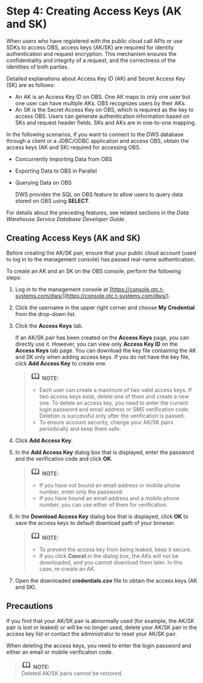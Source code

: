 # Step 4: Creating Access Keys \(AK and SK\)<a name="dws_01_0087"></a>

When users who have registered with the public cloud call APIs or use SDKs to access OBS, access keys \(AK/SK\) are required for identity authentication and request encryption. This mechanism ensures the confidentiality and integrity of a request, and the correctness of the identities of both parties.

Detailed explanations about Access Key ID \(AK\) and Secret Access Key \(SK\) are as follows:

-   An AK is an Access Key ID on OBS. One AK maps to only one user but one user can have multiple AKs. OBS recognizes users by their AKs.
-   An SK is the Secret Access Key on OBS, which is required as the key to access OBS. Users can generate authentication information based on SKs and request header fields. SKs and AKs are in one-to-one mapping.

In the following scenarios, if you want to connect to the DWS database through a client or a JDBC/ODBC application and access OBS, obtain the access keys \(AK and SK\) required for accessing OBS.

-   Concurrently Importing Data from OBS
-   Exporting Data to OBS in Parallel
-   Querying Data on OBS

    DWS provides the SQL on OBS feature to allow users to query data stored on OBS using  **SELECT**.



For details about the preceding features, see related sections in the  _Data Warehouse Service Database Developer Guide_.

## Creating Access Keys \(AK and SK\)<a name="section5520161143920"></a>

Before creating the AK/SK pair, ensure that your public cloud account \(used to log in to the management console\) has passed real-name authentication.

To create an AK and an SK on the OBS console, perform the following steps:

1.  Log in to the management console at  [https://console.otc.t-systems.com/dws/](https://console.otc.t-systems.com/dws/).
2.  Click the username in the upper right corner and choose  **My Credential**  from the drop-down list.
3.  Click the  **Access Keys**  tab.

    If an AK/SK pair has been created on the  **Access Keys**  page, you can directly use it. However, you can view only  **Access Key ID**  on the  **Access Keys**  tab page. You can download the key file containing the AK and SK only when adding access keys. If you do not have the key file, click  **Add Access Key**  to create one.

    >![](public_sys-resources/icon-note.gif) **NOTE:**   
    >-   Each user can create a maximum of two valid access keys. If two access keys exist, delete one of them and create a new one. To delete an access key, you need to enter the current login password and email address or SMS verification code. Deletion is successful only after the verification is passed.  
    >-   To ensure account security, change your AK/SK pairs periodically and keep them safe.  

4.  Click  **Add Access Key**.
5.  In the  **Add Access Key**  dialog box that is displayed, enter the password and the verification code and click  **OK**.

    >![](public_sys-resources/icon-note.gif) **NOTE:**   
    >-   If you have not bound an email address or mobile phone number, enter only the password.  
    >-   If you have bound an email address and a mobile phone number, you can use either of them for verification.  

6.  In the  **Download Access Key**  dialog box that is displayed, click  **OK**  to save the access keys to default download path of your browser.

    >![](public_sys-resources/icon-note.gif) **NOTE:**   
    >-   To prevent the access key from being leaked, keep it secure.  
    >-   If you click  **Cancel**  in the dialog box, the AKs will not be downloaded, and you cannot download them later. In this case, re-create an AK.  

7.  Open the downloaded  **credentials.csv**  file to obtain the access keys \(AK and SK\).

## Precautions<a name="sdc9358e59c034ab2a09ee3440e8eca15"></a>

If you find that your AK/SK pair is abnormally used \(for example, the AK/SK pair is lost or leaked\) or will be no longer used, delete your AK/SK pair in the access key list or contact the administrator to reset your AK/SK pair.

When deleting the access keys, you need to enter the login password and either an email or mobile verification code.

>![](public_sys-resources/icon-note.gif) **NOTE:**   
>Deleted AK/SK pairs cannot be restored.  

